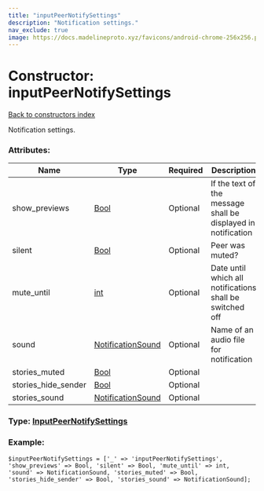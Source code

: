 ```yaml
---
title: "inputPeerNotifySettings"
description: "Notification settings."
nav_exclude: true
image: https://docs.madelineproto.xyz/favicons/android-chrome-256x256.png
---
```

# Constructor: inputPeerNotifySettings  
[Back to constructors index](/API_docs/constructors/index.html)



Notification settings.

### Attributes:

| Name     |    Type       | Required | Description |
|----------|---------------|----------|-------------|
|show\_previews|[Bool](/API_docs/types/Bool.html) | Optional|If the text of the message shall be displayed in notification|
|silent|[Bool](/API_docs/types/Bool.html) | Optional|Peer was muted?|
|mute\_until|[int](/API_docs/types/int.html) | Optional|Date until which all notifications shall be switched off|
|sound|[NotificationSound](/API_docs/types/NotificationSound.html) | Optional|Name of an audio file for notification|
|stories\_muted|[Bool](/API_docs/types/Bool.html) | Optional|
|stories\_hide\_sender|[Bool](/API_docs/types/Bool.html) | Optional|
|stories\_sound|[NotificationSound](/API_docs/types/NotificationSound.html) | Optional|



### Type: [InputPeerNotifySettings](/API_docs/types/InputPeerNotifySettings.html)


### Example:

```
$inputPeerNotifySettings = ['_' => 'inputPeerNotifySettings', 'show_previews' => Bool, 'silent' => Bool, 'mute_until' => int, 'sound' => NotificationSound, 'stories_muted' => Bool, 'stories_hide_sender' => Bool, 'stories_sound' => NotificationSound];
```  
